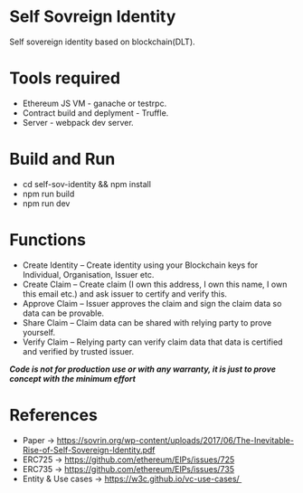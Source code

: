 # Self Sovreign Identity
Self sovereign identity based on blockchain(DLT).

# Tools required

* Ethereum JS VM - ganache or testrpc.
* Contract build and deplyment - Truffle.
* Server - webpack dev server.

# Build and Run

* cd self-sov-identity && npm install
* npm run build
* npm run dev

# Functions

* Create Identity – Create identity using your Blockchain keys for Individual, Organisation, Issuer etc.
* Create Claim – Create claim (I own this address, I own this name, I own this email etc.) and ask issuer to certify and verify this.    
* Approve Claim – Issuer approves the claim and sign the claim data so data can be provable.
* Share Claim – Claim data can be shared with relying party to prove yourself.
* Verify Claim – Relying party can verify claim data that data is certified and verified by trusted issuer.

_****Code is not for production use or with any warranty, it is just to prove concept with the minimum effort****_ 


# References

* Paper -> https://sovrin.org/wp-content/uploads/2017/06/The-Inevitable-Rise-of-Self-Sovereign-Identity.pdf
* ERC725 -> https://github.com/ethereum/EIPs/issues/725
* ERC735 -> https://github.com/ethereum/EIPs/issues/735
* Entity & Use cases -> https://w3c.github.io/vc-use-cases/ 

